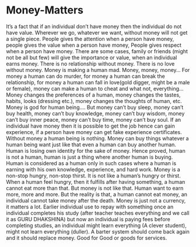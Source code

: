 # Money-Matters
It’s a fact that if an individual don’t have money then the individual do not have value. Wherever we go, whatever we want, without money will not get a single piece. People gives the attention when a person have money, people gives the value when a person have money, People gives respect when a person have money. There are some cases, family or friends (might not be all but few) will give the importance or value, when an individual earns money. There is no relationship without money. There is no love without money. Money is making a human mad. Money, money, money… For money a human can do murder, for money a human can break the relationship, for money a human can fall in love(gold digger, might be a male or female), money can make a human to cheat and what not, everything… Money changes the preferences of a human, money changes the tastes, habits, looks (dressing etc.), money changes the thoughts of human, etc.  Money is god for human being…. But money can’t buy sleep, money can’t buy health, money can’t buy knowledge, money can’t buy wisdom, money can’t buy inner peace, money can’t buy time, money can’t buy soul. If an individual have money then it is possible to get the job hence can gain experience, if a person have money can get fake experience certificates.  Without money a human being is nothing.  Money can buy things whatever a human being want just like that even a human can buy another human. Human is losing own identity for the sake of money. Hence proved, human is not a human, human is just a thing where another human is buying. Human is considered as a human only in such cases where a human is earning with his own knowledge, experience, and hard work.  Money is a non-stop hungry, non-stop thirst. It is not like a human’s hungry or thirst. When a human feel hungry, then it fulfills after having something, a human cannot eat more than that. But money is not like that. Human want to earn more, more and more. But the reality is that, a human cannot eat money, an individual cannot take money after the death.  Money is just not a currency, it matters a lot. Earlier individual use to repay with something once an individual completes his study (after teacher teaches everything and we call it as GURU DHAKSHINA) but now an individual is paying fees before completing studies, an individual might learn everything (A clever student), might not learn everything (duller).  A barter system should come back again and it should replace money. Good for Good or goods for services.
